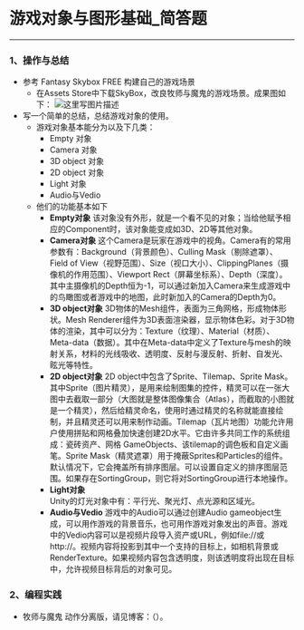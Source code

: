# 游戏对象与图形基础_简答题

---

### 1、操作与总结

- 参考 Fantasy Skybox FREE 构建自己的游戏场景
    - 在Assets Store中下载SkyBox，改良牧师与魔鬼的游戏场景。成果图如下：
![这里写图片描述](https://img-blog.csdn.net/20180410205436896?watermark/2/text/aHR0cHM6Ly9ibG9nLmNzZG4ubmV0L0VtaWx5Qmx1c2U=/font/5a6L5L2T/fontsize/400/fill/I0JBQkFCMA==/dissolve/70)
- 写一个简单的总结，总结游戏对象的使用。
    - 游戏对象基本能分为以及下几类：
        - Empty 对象
        - Camera 对象
        - 3D object 对象
        - 2D object 对象
        - Light 对象
        - Audio与Vedio
    - 他们的功能基本如下
        - **Empty对象**
          该对象没有外形，就是一个看不见的对象；当给他赋予相应的Component时，该对象能变成如3D、2D等其他对象。
        - **Camera对象**
          这个Camera是玩家在游戏中的视角。Camera有的常用参数有：Background（背景颜色）、Culling Mask（剔除遮罩）、Field of View（视野范围）、Size（视口大小）、ClippingPlanes（摄像机的作用范围）、Viewport Rect（屏幕坐标系）、Depth（深度）。  
其中主摄像机的Depth恒为-1，可以通过新加入Camera来生成游戏中的鸟瞰图或者游戏中的地图，此时新加入的Camera的Depth为0。
        - **3D object对象**
          3D物体的Mesh组件，表面为三角网格，形成物体形状。Mesh Renderer组件为3D表面渲染器，显示物体色彩。对于3D物体的渲染，其中可以分为：Texture（纹理）、Material（材质）、Meta-data（数据）。其中在Meta-data中定义了Texture与mesh的映射关系，材料的光线吸收、透明度、反射与漫反射、折射、自发光、眩光等特性。
        - **2D object对象**
          2D object中包含了Sprite、Tilemap、Sprite Mask。其中Sprite（图片精灵），是用来绘制图集的控件，精灵可以在一张大图中去截取一部分（大图就是整体图像集合（Atlas），而截取的小图就是一个精灵），然后给精灵命名，使用时通过精灵的名称就能直接绘制，并且精灵还可以用来制作动画。Tilemap（瓦片地图）功能允许用户使用拼贴和网格叠加快速创建2D水平。它由许多共同工作的系统组成：瓷砖资产、网格 GameObjects、该tilemap的调色板和自定义画笔。Sprite Mask（精灵遮罩）用于掩蔽Sprites和Particles的组件。默认情况下，它会掩盖所有排序图层。可以设置自定义的排序图层范围。如果存在SortingGroup，则它将对SortingGroup进行本地操作。  
        - **Light对象**  
          Unity的灯光对象中有：平行光、聚光灯、点光源和区域光。
        - **Audio与Vedio**
          游戏中的Audio可以通过创建Audio gameobject生成，可以用作游戏的背景音乐，也可用作游戏对象发出的声音。游戏中的Vedio内容可以是视频片段导入资产或URL，例如file://或http://。视频内容将投影到其中一个支持的目标上，如相机背景或RenderTexture。如果视频内容包含透明度，则该透明度将出现在目标中，允许视频目标背后的对象可见。

### 2、编程实践

- 牧师与魔鬼 动作分离版，请见博客：（）。




